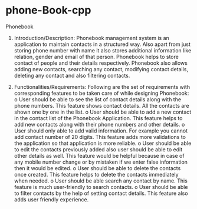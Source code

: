 # phone-Book-cpp
Phonebook

1. Introduction/Description:
Phonebook management system is an application to maintain contacts in a structured way. Also apart from just storing phone number with name it also stores additional information like relation, gender and email of that person. Phonebook helps to store contact of people and their details respectively.
Phonebook also allows adding new contacts, searching any contact, modifying contact details, deleting any contact and also filtering contacts.

2. Functionalities/Requirements:
Following are the set of requirements with corresponding features to be taken care of while designing Phonebook: 
o	User should be able to see the list of contact details along with the phone numbers. This feature shows contact details. All the contacts are shown one by one in the list.
o	User should be able to add a new contact in the contact list of the Phonebook Application. This feature helps to add new contacts along with their phone numbers and other details.
o	User should only able to add valid information. For example you cannot add contact number of 20 digits. This feature adds more validations to the application so that application is more reliable.
o	User should be able to edit the contacts previously added also user should be able to edit other details as well. This feature would be helpful because in case of any mobile number change or by mistaken if we enter false information then it would be edited.
o	User should be able to delete the contacts once created. This feature helps to delete the contacts immediately when needed.
o	User should be able search any contact by name. This feature is much user-friendly to search contacts. 
o	User should be able to filter contacts by the help of setting contact details. This feature also adds user friendly experience.
